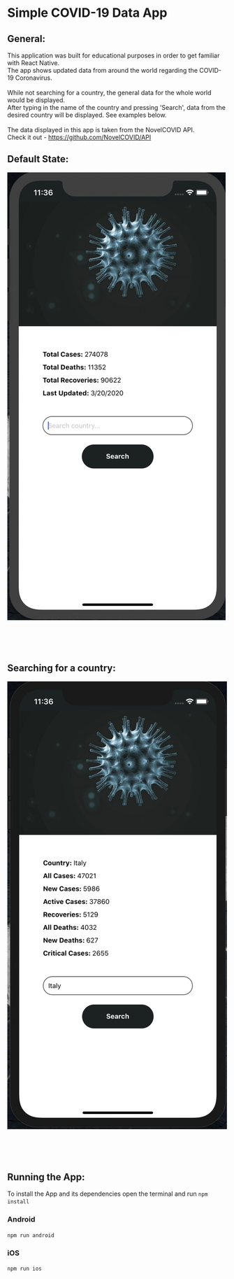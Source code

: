 # Simple COVID-19 Data App

## General:
This application was built for educational purposes in order to get familiar with React Native.
<br/>
The app shows updated data from around the world regarding the COVID-19 Coronavirus.
<br/>
<br/>
While not searching for a country, the general data for the whole world would be displayed.
<br/>
After typing in the name of the country and pressing 'Search', data from the desired country will be displayed. See examples below.
<br/>
<br/>
The data displayed in this app is taken from the NovelCOVID API.
<br/>
Check it out -  https://github.com/NovelCOVID/API

## Default State:

![SampleOne](/images/sample1.png)

<br/>
<br/>
<br/>

## Searching for a country:

![SampleTwo](images/sample2.png)

<br/>
<br/>
<br/>

## Running the App:
To install the App and its dependencies open the terminal and run `npm install`
<br/>

### Android
`npm run android`

### iOS
`npm run ios`